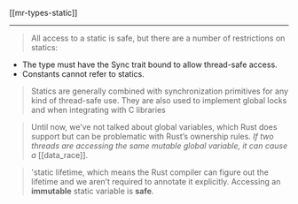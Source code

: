 [[mr-types-static]]

---

> All access to a static is safe, but there are a number of restrictions on statics:
- The type must have the Sync trait bound to allow thread-safe access.
- Constants cannot refer to statics.

> Statics are generally combined with synchronization primitives for any kind of thread-safe use. They are also used to implement global locks and when integrating with C libraries

> Until now, we’ve not talked about global variables, which Rust does support but can be problematic with Rust’s ownership rules. *If two threads are accessing the same mutable global variable, it can cause a* [[data_race]].

> 'static lifetime, which means the Rust compiler can figure out the lifetime and we aren’t required to annotate it explicitly. Accessing an **immutable** static variable is **safe**.
